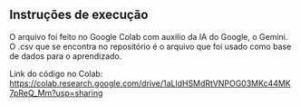## Instruções de execução

O arquivo foi feito no Google Colab com auxilio da IA do Google, o Gemini.
O .csv que se encontra no repositório é o arquivo que foi usado como base de dados para o aprendizado.

Link do código no Colab: https://colab.research.google.com/drive/1aLldHSMdRtVNPOG03MKc44MK7pReQ_Mm?usp=sharing

